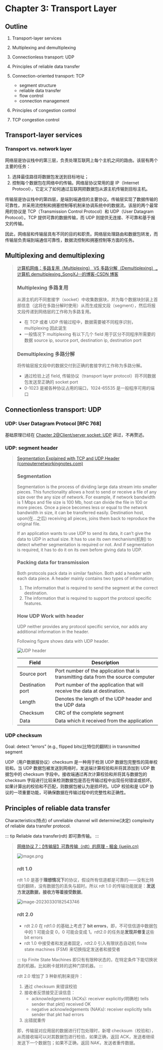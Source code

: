 # Chapter 3: Transport Layer

## Outline

1. Transport-layer services
2. Multiplexing and demultiplexing
3. Connectionless transport: UDP
4. Principles of reliable data transfer
5. Connection-oriented transport: TCP

   - segment structure
   - reliable data transfer
   - flow control
   - connection management

6. Principles of congestion control
7. TCP congestion control

## Transport-layer services

### Transport vs. network layer

网络层是协议栈中的第三层，负责处理互联网上每个主机之间的路由。该层有两个主要的任务：

1. 选择最佳路径将数据包发送到目标地址；
2. 控制每个数据包在网络中的传输。网络层协议常用的是 IP（Internet Protocol），它定义了如何通过互联网把数据包从源主机传输到目标主机。

传输层是协议栈中的第四层，是端到端通信的主要协议。传输层实现了数据传输的可靠性，并采用流控制和拥塞控制等机制来协调系统中的数据流。该层的两个最常用的协议是 TCP（Transmission Control Protocol）和 UDP（User Datagram Protocol）。TCP 提供可靠的数据传输，而 UDP 则提供无连接、不可靠和基于报文的传输。

因此，网络层和传输层具有不同的目的和职责。网络层处理路由和数据包转发，而传输层负责端到端通信可靠性，数据流控制和拥塞控制等方面的任务。

## Multiplexing and demultiplexing

> [计算机网络：多路复用（Multiplexing） VS 多路分解（Demultiplexing）\_计算机 demultiplexing_SongXJ--的博客-CSDN 博客](https://blog.csdn.net/SongXJ_01/article/details/106880461)
>
> ### Multiplexing 多路复用
>
> 从源主机的不同套接字（socket）中收集数据块，并为每个数据块封装上首部信息（这将在多路分解时使用）从而生成报文段（segment），然后将报文段传递到网络层的工作称为多路复用。
>
> - 在 TCP 或者 UDP 传输过程中，数据需要被不同程序识别，multiplexing 因此诞生
> - 一般情况下 multiplexing 有以下几个 field 用于区分不同程序所需要的数据 source ip, source port, destination ip, destination port
>
> ### Demultiplexing 多路分解
>
> 将传输层报文段中的数据交付到正确的套接字的工作称为多路分解。
>
> - 通过检验上述 field, 传输协议（transport layer protocol）将不同数据包发送至正确的 socket port
> - 0-1023 是被各种协议占用的端口，1024-65535 是一般程序可用的端口

## Connectionless transport: UDP

### UDP: User Datagram Protocol [RFC 768]

基础原理已经在 [Chapter 2@Client/server socket: UDP](./02-application-layer#client-server-socket-udp) 讲过，不再赘述。

### UDP: segment header

> [Segmentation Explained with TCP and UDP Header (computernetworkingnotes.com)](https://www.computernetworkingnotes.com/ccna-study-guide/segmentation-explained-with-tcp-and-udp-header.html)
>
> ### Segmentation
>
> Segmentation is the process of dividing large data stream into smaller pieces. This functionality allows a host to send or receive a file of any size over the any size of network. For example, if network bandwidth is 1 Mbps and file size is 100 Mb, host can divide the file in 100 or more pieces. Once a piece becomes less or equal to the network bandwidth in size, it can be transferred easily. Destination host, upon(在…之后) receiving all pieces, joins them back to reproduce the original file.
>
> If an application wants to use UDP to send its data, it can’t give the data to UDP in actual size. It has to use its own mechanism(机制) to detect whether segmentation is required or not. And if segmentation is required, it has to do it on its own before giving data to UDP.
>
> ### Packing data for transmission
>
> Both protocols pack data in similar fashion. Both add a header with each data piece. A header mainly contains two types of information;
>
> 1. The information that is required to send the segment at the correct destination.
> 2. The information that is required to support the protocol specific features.
>
> ### How UDP Work with header
>
> UDP neither provides any protocol specific service, nor adds any additional information in the header.
>
> Following figure shows data with UDP header.
>
> ![UDP header](./03-transport-layer.assets/csg26-02-udp-header.png)
>
> | Field            | Description                                                                       |
> | ---------------- | --------------------------------------------------------------------------------- |
> | Source port      | Port number of the application that is transmitting data from the source computer |
> | Destination port | Port number of the application that will receive the data at destination.         |
> | Length           | Denotes the length of the UDP header and the UDP data                             |
> | Checksum         | CRC of the complete segment                                                       |
> | Data             | Data which it received from the application                                       |

### UDP checksum

Goal: detect “errors” (e.g., flipped bits(比特位的翻转)) in transmitted segment

UDP（用户数据报协议）checksum 是一种用于检测 UDP 数据包完整性的简单校验和。当 UDP 数据包被发送到网络时，发送端计算校验和并将其添加到 UDP 数据包中的 checksum 字段中。接收端通过再次计算校验和并将其与数据包的 checksum 字段进行比较来检测数据包是否在传输过程中出现任何错误或损坏。如果计算出的校验和不匹配，则数据包被认为是损坏的。UDP 校验和是 UDP 协议的一项重要功能，可确保数据在传输过程中的完整性和正确性。

## Principles of reliable data transfer

Characteristics(特点) of unreliable channel will determine(决定) complexity of reliable data transfer protocol.

::: tip
Reliable data transfer(rdt) 即可靠传输。
:::

> [网络协议 7：【传输层】可靠传输（rdt）的原理 - 掘金 (juejin.cn)](https://juejin.cn/post/7030066301062086670)
>
> ![image.png](./03-transport-layer.assets/6d5c25bbe2e5400fbc9335d7050819c1tplv-k3u1fbpfcp-zoom-in-crop-mark4536000.webp)
>
> ### rdt 1.0
>
> rdt 1.0 是基于**理想情况下**的协议，假设所有信道都是可靠的——没有比特位的翻转，没有数据包的丢失与超时。所以 rdt 1.0 的传输功能就是：**发送方发送数据，接收方等着接受数据**。
>
> ![image-20230330182543746](./03-transport-layer.assets/image-20230330182543746.png)
>
> ### rdt 2.0
>
> - rdt 2.0 在 rdt1.0 的基础上考虑了 **bit errors**，即，不可信信道中数据包中的 1 可能会变 0，0 可能会变成 1。rdt2.0 的任务是**发现并修复**这些 bit errors
> - rdt 1.0 中接受者和发送者固定，rdt2.0 引入有限状态自动机 finite state machines (FSM) 来切换指定发送者和接受者
>
> ::: tip Finite State Machines
> 即只有有限种状态的，在特定条件下能切换状态的机器。比如刷卡就转的这种门禁机器。
> :::
>
> rdt 2.0 增加了 3 种新机制来提升：
>
> 1. 通过 checksum 来错误校验
> 2. 接收者反馈接受正误信息：
>    - acknowledgements (ACKs): receiver explicitly(明确地) tells sender that pkt() received OK
>    - negative acknowledgements (NAKs): receiver explicitly tells sender that pkt had errors
> 3. 出错就重传
>
> 即，传输层对应用层的数据进行打包处理时，新增 checksum（校验和），从而接收端可以对其数据包进行检验，如果正确，返回 ACK，发送者继续发送下一个数据包；如果不正确，返回 NAK，发送者重传数据。
